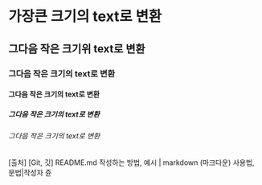 # 가장큰 크기의 text로 변환
## 그다음 작은 크기위 text로 변환
### 그다음 작은 크기의 text로 변환
#### 그다음 작은 크기의 text로 변환
##### 그다음 작은 크기의 text로 변환
###### 그다음 작은 크기의 text로 변환
[출처] [Git, 깃] README.md 작성하는 방법, 예시 | markdown (마크다운) 사용법, 문법|작성자 쥰
